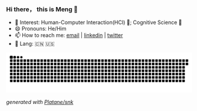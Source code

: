 ### Hi there， this is Meng 👋
- 🌟 Interest: Human-Computer Interaction(HCI) 🤖️; Cognitive Science 🧠
- 😄 Pronouns: He/Him
- 📫 How to reach me: [email](mchen24@nd.edu) | [linkedin](https://www.linkedin.com/in/mengchen24/) | [twitter](https://twitter.com/mengchen_24)
- 💬 Lang: :cn: :us:
<!--

- 🔭 I’m currently working on ...
- 🌱 I’m currently learning ...
- 👯 I’m looking to collaborate on ...
- 🤔 I’m looking for help with ...
- 💬 Ask me about ...
- ⚡ Fun fact: ...
-->

<picture>
  <source media="(prefers-color-scheme: dark)" srcset="https://raw.githubusercontent.com/Casardo-Chen/Casardo-Chen/output/github-contribution-grid-snake-dark.svg">
  <source media="(prefers-color-scheme: light)" srcset="https://raw.githubusercontent.com/Casardo-Chen/Casardo-Chen/output/github-contribution-grid-snake.svg">
  <img alt="github contribution grid snake animation" src="https://raw.githubusercontent.com/Casardo-Chen/Casardo-Chen/output/github-contribution-grid-snake.svg">
</picture>

_generated with [Platane/snk](https://github.com/Platane/snk)_
